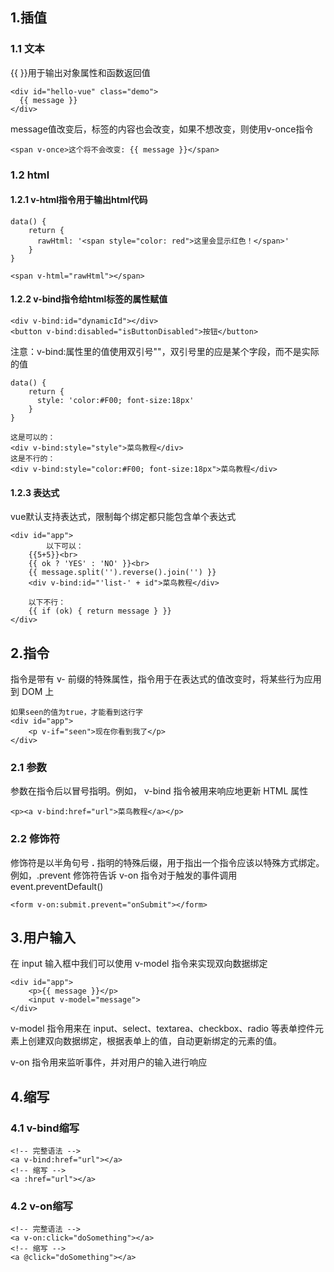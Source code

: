 ## 1.插值

### 1.1 文本

{{ }}用于输出对象属性和函数返回值

```
<div id="hello-vue" class="demo">
  {{ message }}
</div>
```

message值改变后，标签的内容也会改变，如果不想改变，则使用v-once指令

```
<span v-once>这个将不会改变: {{ message }}</span>
```

### 1.2 html

#### 1.2.1 v-html指令用于输出html代码

```
data() {
    return {
      rawHtml: '<span style="color: red">这里会显示红色！</span>'
    }
}

<span v-html="rawHtml"></span>
```

#### 1.2.2 v-bind指令给html标签的属性赋值

```
<div v-bind:id="dynamicId"></div>
<button v-bind:disabled="isButtonDisabled">按钮</button>
```

注意：v-bind:属性里的值使用双引号""，双引号里的应是某个字段，而不是实际的值

```
data() {
    return {
      style: 'color:#F00; font-size:18px'
    }
}

这是可以的：
<div v-bind:style="style">菜鸟教程</div>
这是不行的：
<div v-bind:style="color:#F00; font-size:18px">菜鸟教程</div>
```

#### 1.2.3 表达式

vue默认支持表达式，限制每个绑定都只能包含单个表达式

```
<div id="app">
		以下可以：
    {{5+5}}<br>
    {{ ok ? 'YES' : 'NO' }}<br>
    {{ message.split('').reverse().join('') }}
    <div v-bind:id="'list-' + id">菜鸟教程</div>
    
    以下不行：
    {{ if (ok) { return message } }}
</div>
```

## 2.指令

指令是带有 v- 前缀的特殊属性，指令用于在表达式的值改变时，将某些行为应用到 DOM 上

```
如果seen的值为true，才能看到这行字
<div id="app">
    <p v-if="seen">现在你看到我了</p>
</div>
```

### 2.1 参数

参数在指令后以冒号指明。例如， v-bind 指令被用来响应地更新 HTML 属性

```
<p><a v-bind:href="url">菜鸟教程</a></p>
```

### 2.2 修饰符

修饰符是以半角句号 **.** 指明的特殊后缀，用于指出一个指令应该以特殊方式绑定。例如，.prevent 修饰符告诉 v-on 指令对于触发的事件调用event.preventDefault()

```
<form v-on:submit.prevent="onSubmit"></form>
```

## 3.用户输入

在 input 输入框中我们可以使用 v-model 指令来实现双向数据绑定

```
<div id="app">
    <p>{{ message }}</p>
    <input v-model="message">
</div>
```

v-model 指令用来在 input、select、textarea、checkbox、radio 等表单控件元素上创建双向数据绑定，根据表单上的值，自动更新绑定的元素的值。

v-on 指令用来监听事件，并对用户的输入进行响应

## 4.缩写

### 4.1 v-bind缩写

```
<!-- 完整语法 -->
<a v-bind:href="url"></a>
<!-- 缩写 -->
<a :href="url"></a>
```

### 4.2 v-on缩写

```
<!-- 完整语法 -->
<a v-on:click="doSomething"></a>
<!-- 缩写 -->
<a @click="doSomething"></a>
```

